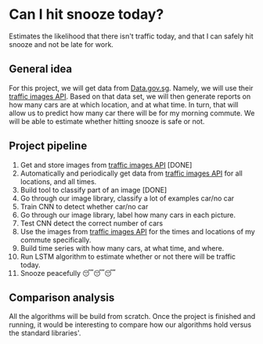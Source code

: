# Can I hit snooze today?
Estimates the likelihood that there isn't traffic today, and that I can safely hit snooze and not be late for work.

## General idea
For this project, we will get data from [Data.gov.sg](https://data.gov.sg/developer). Namely, we will use their [traffic images API](https://data.gov.sg/dataset/traffic-images). Based on that data set, we will then generate reports on how many cars are at which location, and at what time. In turn, that will allow us to predict how many car there will be for my morning commute. We will be able to estimate whether hitting snooze is safe or not.

## Project pipeline

1. Get and store images from [traffic images API](https://data.gov.sg/dataset/traffic-images) [DONE]
2. Automatically and periodically get data from [traffic images API](https://data.gov.sg/dataset/traffic-images) for all locations, and all times.
3. Build tool to classify part of an image [DONE]
4. Go through our image library, classify a lot of examples car/no car
5. Train CNN to detect whether car/no car
6. Go through our image library, label how many cars in each picture.
7. Test CNN detect the correct number of cars
8. Use the images from [traffic images API](https://data.gov.sg/dataset/traffic-images) for the times and locations of my commute specifically.
9. Build time series with how many cars, at what time, and where.
10. Run LSTM algorithm to estimate whether or not there will be traffic today.
11. Snooze peacefully 😴😴😴

## Comparison analysis
All the algorithms will be build from scratch. Once the project is finished and running, it would be interesting to compare how our algorithms hold versus the standard libraries'.
